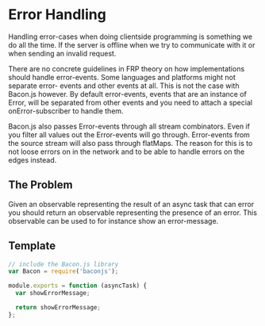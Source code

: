 # Error Handling

Handling error-cases when doing clientside programming is something we do all
the time. If the server is offline when we try to communicate with it or when
sending an invalid request.

There are no concrete guidelines in FRP theory on how implementations should
handle error-events. Some languages and platforms might not separate error-
events and other events at all. This is not the case with Bacon.js however. By
default error-events, events that are an instance of Error, will be separated
from other events and you need to attach a special onError-subscriber to
handle them.

Bacon.js also passes Error-events through all stream combinators. Even if you
filter all values out the Error-events will go through. Error-events from the
source stream will also pass through flatMaps. The reason for this is to not
loose errors on in the network and to be able to handle errors on the edges
instead.

## The Problem

Given an observable representing the result of an async task that can error
you should return an observable representing the presence of an error. This
observable can be used to for instance show an error-message.

## Template

```js
// include the Bacon.js library
var Bacon = require('baconjs');

module.exports = function (asyncTask) {
  var showErrorMessage;

  return showErrorMessage;
};
```
